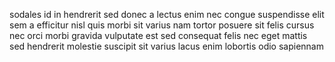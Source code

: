 sodales id in hendrerit sed donec a lectus enim nec congue suspendisse elit sem
a efficitur nisl quis morbi sit varius nam tortor posuere sit felis cursus nec
orci morbi gravida vulputate est sed consequat felis nec eget mattis sed
hendrerit molestie suscipit sit varius lacus enim lobortis odio sapiennam